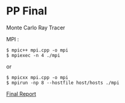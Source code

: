 # PP Final
Monte Carlo Ray Tracer

MPI :

```
$ mpic++ mpi.cpp -o mpi
$ mpiexec -n 4 ./mpi
```

or

```
$ mpicxx mpi.cpp -o mpi
$ mpirun -np 8 --hostfile host/hosts ./mpi
```


[Final Report](https://dylan007.github.io/RayTracer.pdf)
